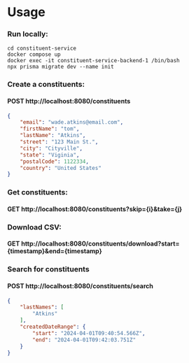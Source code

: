 # Usage

### Run locally:

```shell
cd constituent-service
docker compose up
docker exec -it constituent-service-backend-1 /bin/bash
npx prisma migrate dev --name init
```

### Create a constituents:

#### POST http://localhost:8080/constituents
```json
{
    "email": "wade.atkins@email.com",
    "firstName": "tom",
    "lastName": "Atkins",
    "street": "123 Main St.",
    "city": "Cityville",
    "state": "Viginia",
    "postalCode": 1122334,
    "country": "United States"
}
```

### Get constituents:

#### GET http://localhost:8080/constituents?skip={i}&take={j}

### Download CSV:

#### GET http://localhost:8080/constituents/download?start={timestamp}&end={timestamp}

### Search for constituents

#### POST http://localhost:8080/constituents/search
```json
{
    "lastNames": [
        "Atkins"
    ],
    "createdDateRange": {
        "start": "2024-04-01T09:40:54.566Z",
        "end": "2024-04-01T09:42:03.751Z"
    }
}
```